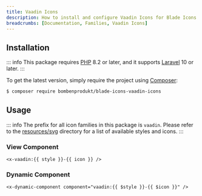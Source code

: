 ```yaml
---
title: Vaadin Icons
description: How to install and configure Vaadin Icons for Blade Icons.
breadcrumbs: [Documentation, Families, Vaadin Icons]
---
```


## Installation

::: info
This package requires [PHP](https://www.php.net/) 8.2 or later, and it supports [Laravel](https://laravel.com/) 10 or later.
:::

To get the latest version, simply require the project using [Composer](https://getcomposer.org/):

```bash
$ composer require bombenprodukt/blade-icons-vaadin-icons
```

## Usage

::: info
The prefix for all icon families in this package is `vaadin`. Please refer to the [resources/svg](https://github.com/BombenProdukt/blade-icons-vaadin-icons/tree/main/resources/svg) directory for a list of available styles and icons.
:::

### View Component

```blade
<x-vaadin:{{ style }}-{{ icon }} />
```

### Dynamic Component

```blade
<x-dynamic-component component="vaadin:{{ $style }}-{{ $icon }}" />
```
